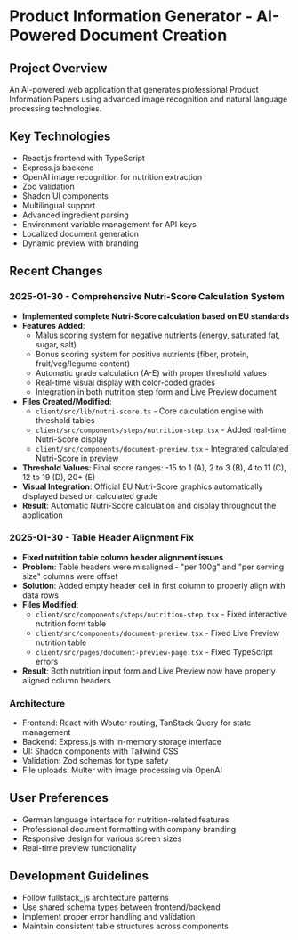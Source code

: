# Product Information Generator - AI-Powered Document Creation

## Project Overview
An AI-powered web application that generates professional Product Information Papers using advanced image recognition and natural language processing technologies.

## Key Technologies
- React.js frontend with TypeScript
- Express.js backend
- OpenAI image recognition for nutrition extraction
- Zod validation
- Shadcn UI components
- Multilingual support
- Advanced ingredient parsing
- Environment variable management for API keys
- Localized document generation
- Dynamic preview with branding

## Recent Changes

### 2025-01-30 - Comprehensive Nutri-Score Calculation System
- **Implemented complete Nutri-Score calculation based on EU standards**
- **Features Added**:
  - Malus scoring system for negative nutrients (energy, saturated fat, sugar, salt)
  - Bonus scoring system for positive nutrients (fiber, protein, fruit/veg/legume content)
  - Automatic grade calculation (A-E) with proper threshold values
  - Real-time visual display with color-coded grades
  - Integration in both nutrition step form and Live Preview document
- **Files Created/Modified**:
  - `client/src/lib/nutri-score.ts` - Core calculation engine with threshold tables
  - `client/src/components/steps/nutrition-step.tsx` - Added real-time Nutri-Score display
  - `client/src/components/document-preview.tsx` - Integrated calculated Nutri-Score in preview
- **Threshold Values**: Final score ranges: -15 to 1 (A), 2 to 3 (B), 4 to 11 (C), 12 to 19 (D), 20+ (E)
- **Visual Integration**: Official EU Nutri-Score graphics automatically displayed based on calculated grade
- **Result**: Automatic Nutri-Score calculation and display throughout the application

### 2025-01-30 - Table Header Alignment Fix
- **Fixed nutrition table column header alignment issues**
- **Problem**: Table headers were misaligned - "per 100g" and "per serving size" columns were offset
- **Solution**: Added empty header cell in first column to properly align with data rows
- **Files Modified**:
  - `client/src/components/steps/nutrition-step.tsx` - Fixed interactive nutrition form table
  - `client/src/components/document-preview.tsx` - Fixed Live Preview nutrition table
  - `client/src/pages/document-preview-page.tsx` - Fixed TypeScript errors
- **Result**: Both nutrition input form and Live Preview now have properly aligned column headers

### Architecture
- Frontend: React with Wouter routing, TanStack Query for state management
- Backend: Express.js with in-memory storage interface
- UI: Shadcn components with Tailwind CSS
- Validation: Zod schemas for type safety
- File uploads: Multer with image processing via OpenAI

## User Preferences
- German language interface for nutrition-related features
- Professional document formatting with company branding
- Responsive design for various screen sizes
- Real-time preview functionality

## Development Guidelines
- Follow fullstack_js architecture patterns
- Use shared schema types between frontend/backend
- Implement proper error handling and validation
- Maintain consistent table structures across components